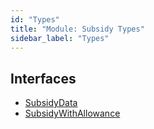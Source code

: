 ```yaml
---
id: "Types"
title: "Module: Subsidy Types"
sidebar_label: "Types"
---
```


## Interfaces

- [SubsidyData](../../../../../interfaces/API/Entities/Subsidy/Types/SubsidyData/SubsidyData.md)
- [SubsidyWithAllowance](../../../../../interfaces/API/Entities/Subsidy/Types/SubsidyWithAllowance/SubsidyWithAllowance.md)
